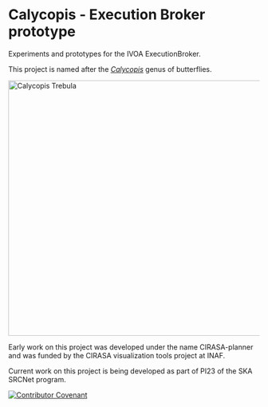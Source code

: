 # Calycopis - Execution Broker prototype
Experiments and prototypes for the IVOA ExecutionBroker.

This project is named after the <a href="https://en.wikipedia.org/wiki/Calycopis">_Calycopis_</a> genus of butterflies.

<a title="Charles J Sharp [CC BY-SA 4.0 (https://creativecommons.org/licenses/by-sa/4.0)], via Wikimedia Commons" href="https://commons.wikimedia.org/wiki/File:Trebula_groundstreak_(Calycopis_trebula).jpg"><img width="512" alt="Calycopis Trebula" src="https://upload.wikimedia.org/wikipedia/commons/thumb/8/8d/Trebula_groundstreak_%28Calycopis_trebula%29.jpg/440px-Trebula_groundstreak_%28Calycopis_trebula%29.jpg"></a>

Early work on this project was developed under the name CIRASA-planner and was funded by the CIRASA visualization tools project at INAF.

Current work on this project is being developed as part of PI23 of the SKA SRCNet program.

[![Contributor Covenant](https://img.shields.io/badge/Contributor%20Covenant-2.0-4baaaa.svg)](CODE_OF_CONDUCT.md)
